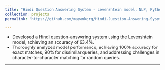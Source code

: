 ```yaml
---
title: "Hindi Question Answering System - Levenshtein model, NLP, Python"
collection: projects
permalink: 'https://github.com/mayankgrg/Hindi-Question-Answering-Sysytem'

---
```

* Developed a Hindi question-answering system using the Levenshtein model, achieving an accuracy of 93.4%.<br>
* Thoroughly analyzed model performance, achieving 100% accuracy for exact matches, 90% for dissimilar queries, and addressing challenges in character-to-character matching for random queries.

---
